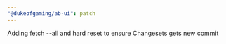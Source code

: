 ```yaml
---
"@dukeofgaming/ab-ui": patch
---
```


Adding fetch --all and hard reset to ensure Changesets gets new commit

